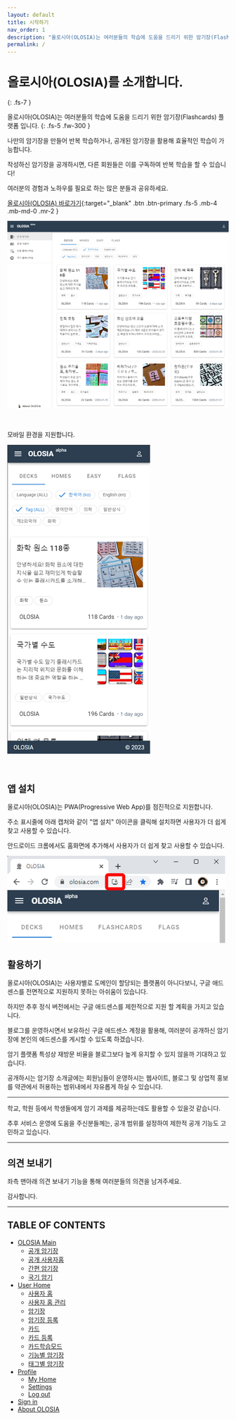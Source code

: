 ```yaml
---
layout: default
title: 시작하기
nav_order: 1
description: "올로시아(OLOSIA)는 여러분들의 학습에 도움을 드리기 위한 암기장(Flashcards) 플랫폼 입니다."
permalink: /
---
```


# 올로시아(OLOSIA)를 소개합니다.
{: .fs-7 }

올로시아(OLOSIA)는 여러분들의 학습에 도움을 드리기 위한 암기장(Flashcards) 플랫폼 입니다.
{: .fs-5 .fw-300 }

나만의 암기장을 만들어 반복 학습하거나, 공개된 암기장을 활용해 효율적인 학습이 가능합니다.

작성하신 암기장을 공개하시면, 다른 회원들은 이를 구독하여 반복 학습을 할 수 있습니다!

여러분의 경험과 노하우를 필요로 하는 많은 분들과 공유하세요.

[올로시아(OLOSIA) 바로가기](https://olosia.com/){:target="_blank" .btn .btn-primary .fs-5 .mb-4 .mb-md-0 .mr-2 }

![decks-pc](/assets/images/main/decks_ko.png)

<br />

모바일 환경을 지원합니다.

![decks-mobile](/assets/images/main/decks_mobile.png)

<br />

## 앱 설치

올로시아(OLOSIA)는 PWA(Progressive Web App)를 점진적으로 지원합니다.

주소 표시줄에 아래 캡처와 같이 "앱 설치" 아이콘을 클릭해 설치하면 사용자가 더 쉽게 찾고 사용할 수 있습니다.

안드로이드 크롬에서도 홈화면에 추가해서 사용자가 더 쉽게 찾고 사용할 수 있습니다.

![PWA-install-pc](/assets/images/PWA-install-pc.png)

## 활용하기

올로시아(OLOSIA)는 사용자별로 도메인이 할당되는 플랫폼이 아니다보니, 구글 애드센스를 전면적으로 지원하지 못하는 아쉬움이 있습니다.

하지만 추후 정식 버전에서는 구글 애드센스를 제한적으로 지원 할 계획을 가지고 있습니다.

블로그를 운영하시면서 보유하신 구글 애드센스 계정을 활용해, 여러분이 공개하신 암기장에 본인의 에드센스를 게시할 수 있도록 하겠습니다.

암기 플랫폼 특성상 재방문 비율을 블로그보다 높게 유지할 수 있지 않을까 기대하고 있습니다.

공개하시는 암기장 소개글에는 회원님들이 운영하시는 웹사이트, 블로그 및 상업적 홍보를 약관에서 허용하는 범위내에서 자유롭게 하실 수 있습니다.

---

학교, 학원 등에서 학생들에게 암기 과제를 제공하는데도 활용할 수 있을것 같습니다.

추후 서비스 운영에 도움을 주신분들께는, 공개 범위를 설정하여 제한적 공개 기능도 고민하고 있습니다.

---

## 의견 보내기

좌측 맨아래 의견 보내기 기능을 통해 여러분들의 의견을 남겨주세요.

감사합니다.

---

## TABLE OF CONTENTS

- [OLOSIA Main](https://olosia.github.io/docs/main)
    - [공개 암기장](https://olosia.github.io/docs/main/decks)
    - [공개 사용자홈](https://olosia.github.io/docs/main/homes)
    - [간편 암기장](https://olosia.github.io/docs/main/easy)
    - [국기 암기](https://olosia.github.io/docs/main/flag)
- [User Home](https://olosia.github.io/docs/user-home)
    - [사용자 홈](https://olosia.github.io/docs/user-home/home-main)
    - [사용자 홈 관리](https://olosia.github.io/docs/user-home/home-edit)
    - [암기장](https://olosia.github.io/docs/user-home/note-main)
    - [암기장 등록](https://olosia.github.io/docs/user-home/note-edit)
    - [카드](https://olosia.github.io/docs/user-home/card-main)
    - [카드 등록](https://olosia.github.io/docs/user-home/card-edit)
    - [카드학습모드](https://olosia.github.io/docs/user-home/today-learning)
    - [기능별 암기장](https://olosia.github.io/docs/user-home/decks-list)
    - [태그별 암기장](https://olosia.github.io/docs/user-home/tags-list)
- [Profile](https://olosia.github.io/docs/profile)
    - [My Home](https://olosia.github.io/docs/profile/my-home)
    - [Settings](https://olosia.github.io/docs/profile/user-settings)
    - [Log out](https://olosia.github.io/docs/profile/log-out)
- [Sign in](https://olosia.github.io/docs/sign-in)
- [About OLOSIA](https://olosia.github.io/docs/about)